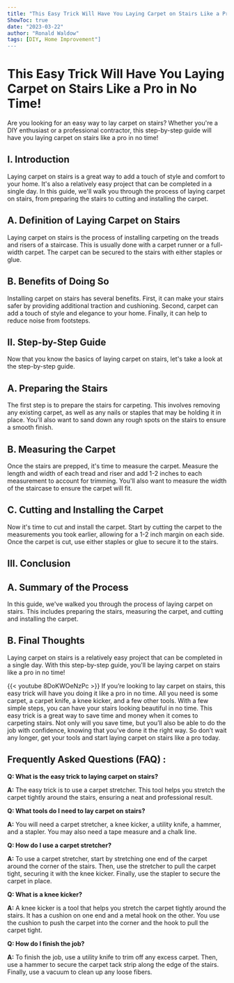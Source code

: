 ```yaml
---
title: "This Easy Trick Will Have You Laying Carpet on Stairs Like a Pro in No Time!"
ShowToc: true 
date: "2023-03-22"
author: "Ronald Waldow" 
tags: [DIY, Home Improvement"]
---
```

# This Easy Trick Will Have You Laying Carpet on Stairs Like a Pro in No Time!

Are you looking for an easy way to lay carpet on stairs? Whether you're a DIY enthusiast or a professional contractor, this step-by-step guide will have you laying carpet on stairs like a pro in no time!

## I. Introduction

Laying carpet on stairs is a great way to add a touch of style and comfort to your home. It's also a relatively easy project that can be completed in a single day. In this guide, we'll walk you through the process of laying carpet on stairs, from preparing the stairs to cutting and installing the carpet. 

## A. Definition of Laying Carpet on Stairs

Laying carpet on stairs is the process of installing carpeting on the treads and risers of a staircase. This is usually done with a carpet runner or a full-width carpet. The carpet can be secured to the stairs with either staples or glue.

## B. Benefits of Doing So

Installing carpet on stairs has several benefits. First, it can make your stairs safer by providing additional traction and cushioning. Second, carpet can add a touch of style and elegance to your home. Finally, it can help to reduce noise from footsteps.

## II. Step-by-Step Guide

Now that you know the basics of laying carpet on stairs, let's take a look at the step-by-step guide.

## A. Preparing the Stairs

The first step is to prepare the stairs for carpeting. This involves removing any existing carpet, as well as any nails or staples that may be holding it in place. You'll also want to sand down any rough spots on the stairs to ensure a smooth finish.

## B. Measuring the Carpet

Once the stairs are prepped, it's time to measure the carpet. Measure the length and width of each tread and riser and add 1-2 inches to each measurement to account for trimming. You'll also want to measure the width of the staircase to ensure the carpet will fit.

## C. Cutting and Installing the Carpet

Now it's time to cut and install the carpet. Start by cutting the carpet to the measurements you took earlier, allowing for a 1-2 inch margin on each side. Once the carpet is cut, use either staples or glue to secure it to the stairs.

## III. Conclusion

## A. Summary of the Process

In this guide, we've walked you through the process of laying carpet on stairs. This includes preparing the stairs, measuring the carpet, and cutting and installing the carpet.

## B. Final Thoughts

Laying carpet on stairs is a relatively easy project that can be completed in a single day. With this step-by-step guide, you'll be laying carpet on stairs like a pro in no time!

{{< youtube 8DoKWOeNzPc >}} 
If you’re looking to lay carpet on stairs, this easy trick will have you doing it like a pro in no time. All you need is some carpet, a carpet knife, a knee kicker, and a few other tools. With a few simple steps, you can have your stairs looking beautiful in no time. This easy trick is a great way to save time and money when it comes to carpeting stairs. Not only will you save time, but you’ll also be able to do the job with confidence, knowing that you’ve done it the right way. So don’t wait any longer, get your tools and start laying carpet on stairs like a pro today.

## Frequently Asked Questions (FAQ) :
**Q: What is the easy trick to laying carpet on stairs?**

**A:** The easy trick is to use a carpet stretcher. This tool helps you stretch the carpet tightly around the stairs, ensuring a neat and professional result.

**Q: What tools do I need to lay carpet on stairs?**

**A:** You will need a carpet stretcher, a knee kicker, a utility knife, a hammer, and a stapler. You may also need a tape measure and a chalk line.

**Q: How do I use a carpet stretcher?**

**A:** To use a carpet stretcher, start by stretching one end of the carpet around the corner of the stairs. Then, use the stretcher to pull the carpet tight, securing it with the knee kicker. Finally, use the stapler to secure the carpet in place.

**Q: What is a knee kicker?**

**A:** A knee kicker is a tool that helps you stretch the carpet tightly around the stairs. It has a cushion on one end and a metal hook on the other. You use the cushion to push the carpet into the corner and the hook to pull the carpet tight.

**Q: How do I finish the job?**

**A:** To finish the job, use a utility knife to trim off any excess carpet. Then, use a hammer to secure the carpet tack strip along the edge of the stairs. Finally, use a vacuum to clean up any loose fibers.





